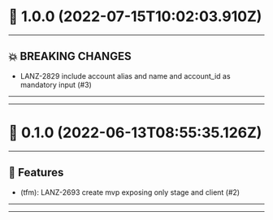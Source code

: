 # :confetti_ball: 1.0.0 (2022-07-15T10:02:03.910Z)
- - -
## :boom: BREAKING CHANGES
* LANZ-2829 include account alias and name and account_id as mandatory input (#3)
- - -
- - -
# :confetti_ball: 0.1.0 (2022-06-13T08:55:35.126Z)
- - -
## :hammer: Features
* (tfm): LANZ-2693 create mvp exposing only stage and client (#2)
- - -
- - -
